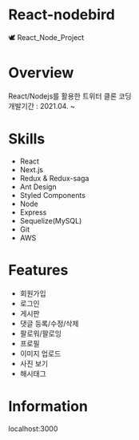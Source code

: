 # React-nodebird
🕊 React_Node_Project

# Overview
React/Nodejs를 활용한 트위터 클론 코딩<br/>
개발기간 : 2021.04. ~

# Skills
* React
* Next.js
* Redux & Redux-saga
* Ant Design
* Styled Components 
* Node
* Express
* Sequelize(MySQL)
* Git
* AWS

# Features
* 회원가입
* 로그인
* 게시판
* 댓글 등록/수정/삭제
* 팔로워/팔로잉
* 프로필
* 이미지 업로드
* 사진 보기
* 해시태그


# Information
localhost:3000


